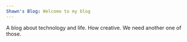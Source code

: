 ```yaml
---
Shawn's Blog: Welcome to my blog
---
```


A blog about technology and life.
How creative. We need another one of those.
